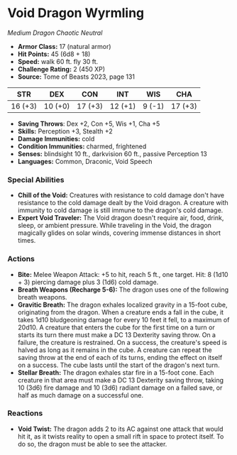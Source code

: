 # Void Dragon Wyrmling

*Medium* *Dragon* *Chaotic Neutral*

- **Armor Class:** 17 (natural armor)
- **Hit Points:** 45 (6d8 + 18)
- **Speed:** walk 60 ft. fly 30 ft.
- **Challenge Rating:** 2 (450 XP)
- **Source:** Tome of Beasts 2023, page 131

| STR | DEX | CON | INT | WIS | CHA |
| --- | --- | --- | --- | --- | --- |
| 16 (+3) | 10 (+0) | 17 (+3) | 12 (+1) | 9 (-1) | 17 (+3) |

- **Saving Throws**: Dex +2, Con +5, Wis +1, Cha +5
- **Skills:** Perception +3, Stealth +2
- **Damage Immunities:** cold
- **Condition Immunities:** charmed, frightened
- **Senses:** blindsight 10 ft., darkvision 60 ft., passive Perception 13
- **Languages:** Common, Draconic, Void Speech

### Special Abilities

- **Chill of the Void:** Creatures with resistance to cold damage don't have resistance to the cold damage dealt by the Void dragon. A creature with immunity to cold damage is still immune to the dragon's cold damage.
- **Expert Void Traveler:** The Void dragon doesn't require air, food, drink, sleep, or ambient pressure. While traveling in the Void, the dragon magically glides on solar winds, covering immense distances in short times.

### Actions

- **Bite:** Melee Weapon Attack: +5 to hit, reach 5 ft., one target. Hit: 8 (1d10 + 3) piercing damage plus 3 (1d6) cold damage.
- **Breath Weapons (Recharge 5-6):** The dragon uses one of the following breath weapons.
- **Gravitic Breath:** The dragon exhales localized gravity in a 15-foot cube, originating from the dragon. When a creature ends a fall in the cube, it takes 1d10 bludgeoning damage for every 10 feet it fell, to a maximum of 20d10. A creature that enters the cube for the first time on a turn or starts its turn there must make a DC 13 Dexterity saving throw. On a failure, the creature is restrained. On a success, the creature's speed is halved as long as it remains in the cube. A creature can repeat the saving throw at the end of each of its turns, ending the effect on itself on a success. The cube lasts until the start of the dragon's next turn.
- **Stellar Breath:** The dragon exhales star fire in a 15-foot cone. Each creature in that area must make a DC 13 Dexterity saving throw, taking 10 (3d6) fire damage and 10 (3d6) radiant damage on a failed save, or half as much damage on a successful one.

### Reactions

- **Void Twist:** The dragon adds 2 to its AC against one attack that would hit it, as it twists reality to open a small rift in space to protect itself. To do so, the dragon must be able to see the attacker.
